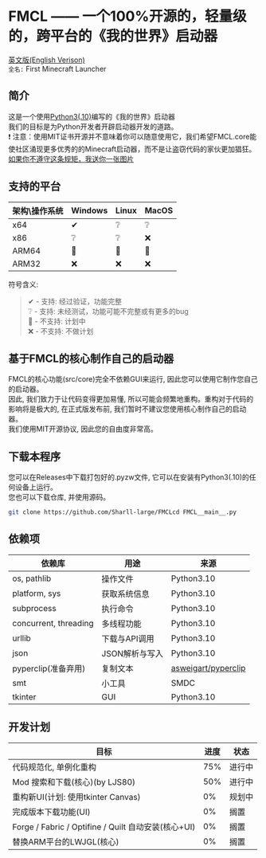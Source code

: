 # FMCL —— 一个100%开源的，轻量级的，跨平台的《我的世界》启动器

[英文版(English Verison)](https://github.com/Sharll-large/FMCL/blob/main/README.md)  
`全名:` First Minecraft Launcher

## 简介

这是一个使用[Python3(.10)](https://github.com/python/cpython/tree/3.10)编写的《我的世界》启动器  
我们的目标是为Python开发者开辟启动器开发的道路。  
❗ 注意：使用MIT证书开源并不意味着你可以随意使用它，我们希望FMCL.core能使社区涌现更多优秀的的Minecraft启动器，而不是让盗窃代码的家伙更加猖狂。[如果你不遵守这条规矩，我送你一张图片](https://img.kookapp.cn/emojis/1724546174006090/YnaPP9iK2m05u05o.png)

## 支持的平台

| 架构\操作系统 | Windows | Linux | MacOS |
|---------|---------|-------|-------|
| x64     | ✔       | ❔     | ❔     |
| x86     | ❔       | ❔     | ❌     |
| ARM64   | 📌      | 📌    | 📌    |
| ARM32   | ❌       | ❌     | ❌     |

符号含义:
> ✔ - 支持: 经过验证，功能完整  
> ❔ - 支持: 未经测试，功能可能不完整或有更多的bug  
> 📌 - 不支持: 计划中  
> ❌ - 不支持: 不做计划

## 基于FMCL的核心制作自己的启动器

FMCL的核心功能(src/core)完全不依赖GUI来运行, 因此您可以使用它制作您自己的启动器。  
因此, 我们致力于让代码变得更加易懂, 所以可能会频繁地重构。重构对于代码的影响将是极大的, 在正式版发布前,
我们暂时不建议您使用核心制作自己的启动器。  
我们使用MIT开源协议, 因此您的自由度非常高。

## 下载本程序

您可以在Releases中下载打包好的.pyzw文件, 它可以在安装有Python3(.10)的任何设备上运行。  
您也可以下载仓库, 并使用源码。

```bash  
git clone https://github.com/Sharll-large/FMCLcd FMCL__main__.py  
```

## 依赖项

| 依赖库                   | 用途        | 来源                                                                        |
|-----------------------|-----------|---------------------------------------------------------------------------|
| os, pathlib           | 操作文件      | Python3.10                                                                |
| platform, sys         | 获取系统信息    | Python3.10                                                                |
| subprocess            | 执行命令      | Python3.10                                                                |
| concurrent, threading | 多线程功能     | Python3.10                                                                |
| urllib                | 下载与API调用  | Python3.10                                                                |
| json                  | JSON解析与写入 | Python3.10                                                                |
| pyperclip(准备弃用)       | 复制文本      | [asweigart/pyperclip](https://github.com/asweigart/pyperclip/tree/master) |
| smt                   | 小工具       | SMDC                                                                      |
| tkinter               | GUI       | Python3.10                                                                |

## 开发计划

| 目标                                            | 进度  | 状态  |
|-----------------------------------------------|-----|-----|
| 代码规范化, 单例化重构                                  | 75% | 进行中 |
| Mod 搜索和下载(核心)(by LJS80)                       | 50% | 进行中 |
| 重构新UI(计划: 使用tkinter Canvas)                   | 0%  | 规划中 |
| 完成版本下载功能(UI)                                  | 0%  | 搁置  |
| Forge / Fabric / Optifine / Quilt 自动安装(核心+UI) | 0%  | 搁置  |
| 替换ARM平台的LWJGL(核心)                             | 0%  | 搁置  |
